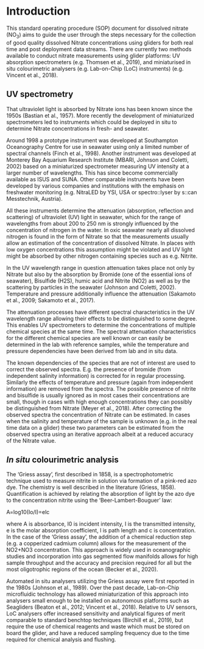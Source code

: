 # Introduction

This standard operating procedure (SOP) document for dissolved nitrate (NO<sub>3</sub>) aims to guide the user through the steps necessary for the collection of good quality dissolved Nitrate concentrations using gliders for both real time and post deployment data streams. 
There are currently two methods available to conduct nitrate measurements using glider platforms: UV absorption spectrometers (e.g. Thomsen et al., 2019), and miniaturised in situ colourimetric analysers (e.g. Lab-on-Chip (LoC) instruments) (e.g. Vincent et al., 2018).

## UV spectrometry
That ultraviolet light is absorbed by Nitrate ions has been known since the 1950s (Bastian et al., 1957). 
More recently the development of miniaturized spectrometers led to instruments which could be deployed in situ to determine Nitrate concentrations in fresh- and seawater.

Around 1998 a prototype instrument was developed at Southampton Oceanography Centre for use in seawater using only a limited number of spectral channels (Finch et al., 1998). 
Another instrument was developed at Monterey Bay Aquarium Research Institute (MBARI, Johnson and Coletti, 2002) based on a miniaturized spectrometer measuring UV intensity at a larger number of wavelengths. This has since become commercially available as ISUS and  SUNA.
Other comparable instruments have been developed by various companies and institutions with the emphasis on freshwater monitoring (e.g. NitraLED by YSI, USA or spectro::lyser by s::can Messtechnik, Austria).

All these instruments determine the attenuation (absorption, reflection and scattering) of ultraviolet (UV) light in seawater, which for the range of wavelengths from about 200 to 250 nm is strongly influenced by the concentration of nitrogen in the water. 
In oxic seawater nearly all dissolved nitrogen is found in the form of Nitrate so that the measurements usually allow an estimation of the concentration of dissolved Nitrate. 
In places with low oxygen concentrations this assumption might be violated and UV light might be absorbed by other nitrogen containing species such as e.g. Nitrite.

In the UV wavelength range in question attenuation takes place not only by Nitrate but also by the absorption by Bromide (one of the essential ions of seawater), Bisulfide (H2S), humic acid and Nitrite (NO2) as well as by the scattering by particles in the seawater (Johnson and Coletti, 2002). 
Temperature and pressure additionally influence the attenuation (Sakamoto  et al., 2009; Sakamoto et al., 2017).

The attenuation processes have different spectral characteristics in the UV wavelength range allowing their effects to be distinguished to some degree. 
This enables UV spectrometers to determine the concentrations of multiple chemical species at the same time. 
The spectral attenuation characteristics for the different chemical species are well known or can easily be determined in the lab with reference samples, while the temperature and pressure dependencies have been derived from lab and in situ data.

The known dependencies of the species that are not of interest are used to correct the observed spectra. 
E.g. the presence of bromide (from independent salinity information) is corrected for in regular processing. 
Similarly the effects of temperature and pressure (again from independent information) are removed from the spectra. 
The possible presence of nitrite and bisulfide is usually ignored as in most cases their concentrations are small, though in cases with high enough concentrations they can possibly be distinguished from Nitrate (Meyer et al., 2018). 
After correcting the observed spectra the concentration of Nitrate can be estimated. 
In cases when the salinity and temperature of the sample is unknown (e.g. in the real time data on a glider) these two parameters can be estimated from the observed spectra using an iterative approach albeit at a reduced accuracy of the Nitrate value.  

## *In situ* colourimetric analysis
The ‘Griess assay’, first described in 1858, is a spectrophotometric technique used to measure nitrite in solution via formation of a pink-red azo dye. The chemistry is well described in the literature (Griess, 1858).
Quantification is achieved by relating the absorption of light by the azo dye to the concentration nitrite using the ‘Beer-Lambert-Bouguer’ law:

A=log10(Io/I)=elc

where A is absorbance, I0 is incident intensity, I is the transmitted intensity, e is the molar absorption coefficient, l is path length and c is concentration. 
In the case of the ‘Griess assay’, the addition of a chemical reduction step (e.g. a copperized cadmium column) allows for the measurement of the NO2+NO3 concentration. 
This approach is widely used in oceanographic studies and incorporation into gas segmented flow manifolds allows for high sample throughput and the accuracy and precision required for all but the most oligotrophic regions of the ocean (Becker et al., 2020). 

Automated in situ analysers utilizing the Griess assay were first reported in the 1980s (Johnson et al., 1989). 
Over the past decade, Lab-on-Chip microfluidic technology has allowed miniaturization of this approach into analysers small enough to be installed on autonomous platforms such as Seagliders (Beaton et al., 2012; Vincent et al., 2018). 
Relative to UV sensors, LoC analysers offer increased sensitivity and analytical figures of merit comparable to standard benchtop techniques (Birchill et al., 2019), but require the use of chemical reagents and waste which must be stored on board the glider, and have a reduced sampling frequency due to the time required for chemical analysis and flushing.

